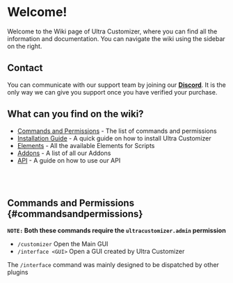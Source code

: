 # Welcome!
Welcome to the Wiki page of Ultra Customizer, where you can find all the information and documentation. You can navigate the wiki using the sidebar on the right.
<br>

## Contact
You can communicate with our support team by joining our **[Discord](https://discord.gg/3JuHDm8)**. It is the only way we can give you support once you have verified your purchase.
<br>

## What can you find on the wiki?
- [Commands and Permissions](./overview#commandsandpermissions) - The list of commands and permissions
- [Installation Guide](./installation) - A quick guide on how to install Ultra Customizer
- [Elements](./elements) - All the available Elements for Scripts
- [Addons](./addons) - A list of all our Addons
- [API](./api) - A guide on how to use our API
<br>
<br>

## Commands and Permissions {#commandsandpermissions}

**`NOTE:` Both these commands require the `ultracustomizer.admin` permission**
<br>

* `/customizer`
  Open the Main GUI
* `/interface <GUI>`
  Open a GUI created by Ultra Customizer
  <br>

The `/interface` command was mainly designed to be dispatched by other plugins

